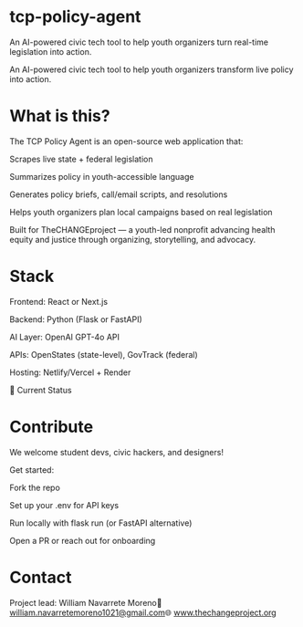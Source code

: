 # tcp-policy-agent
An AI-powered civic tech tool to help youth organizers turn real-time legislation into action.


An AI-powered civic tech tool to help youth organizers transform live policy into action.

# What is this?

The TCP Policy Agent is an open-source web application that:

Scrapes live state + federal legislation

Summarizes policy in youth-accessible language

Generates policy briefs, call/email scripts, and resolutions

Helps youth organizers plan local campaigns based on real legislation

Built for TheCHANGEproject — a youth-led nonprofit advancing health equity and justice through organizing, storytelling, and advocacy.

# Stack

Frontend: React or Next.js

Backend: Python (Flask or FastAPI)

AI Layer: OpenAI GPT-4o API

APIs: OpenStates (state-level), GovTrack (federal)

Hosting: Netlify/Vercel + Render

🔧 Current Status


# Contribute

We welcome student devs, civic hackers, and designers!

Get started:

Fork the repo

Set up your .env for API keys

Run locally with flask run (or FastAPI alternative)

Open a PR or reach out for onboarding

# Contact

Project lead: William Navarrete Moreno📧 william.navarretemoreno1021@gmail.com🌐 www.thechangeproject.org


